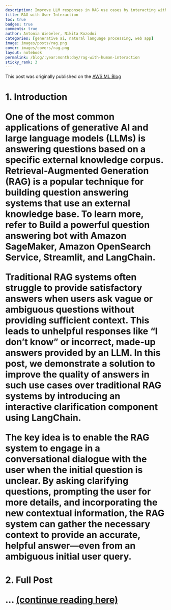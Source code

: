 ```yaml
---
description: Improve LLM responses in RAG use cases by interacting with the user
title: RAG with User Interaction
toc: true
badges: true
comments: true
author: Antonia Wiebeler, Nikita Kozodoi
categories: [generative ai, natural language processing, web app]
image: images/posts/rag.png
cover: images/covers/rag.png
layout: notebook
permalink: /blog/:year:month:day/rag-with-human-interaction
sticky_rank: 3
---
```


<p>This post was originally published on the <a href="https://aws.amazon.com/blogs/machine-learning/improve-llm-responses-in-rag-use-cases-by-interacting-with-the-user/">AWS ML Blog</a></p>

<h1 id="1.-Introduction">1. Introduction<a class="anchor-link" href="#1.-Introduction"> </a>
<p>One of the most common applications of generative AI and large language models (LLMs) is answering questions based on a specific external knowledge corpus. Retrieval-Augmented Generation (RAG) is a popular technique for building question answering systems that use an external knowledge base. To learn more, refer to Build a powerful question answering bot with Amazon SageMaker, Amazon OpenSearch Service, Streamlit, and LangChain.</p>
<p>Traditional RAG systems often struggle to provide satisfactory answers when users ask vague or ambiguous questions without providing sufficient context. This leads to unhelpful responses like “I don’t know” or incorrect, made-up answers provided by an LLM. In this post, we demonstrate a solution to improve the quality of answers in such use cases over traditional RAG systems by introducing an interactive clarification component using LangChain.</p>
<p>The key idea is to enable the RAG system to engage in a conversational dialogue with the user when the initial question is unclear. By asking clarifying questions, prompting the user for more details, and incorporating the new contextual information, the RAG system can gather the necessary context to provide an accurate, helpful answer—even from an ambiguous initial user query.</p>

<h1 id="2.-Full Post">2. Full Post<a class="anchor-link" href="#2.-Full Post"> </a>
<p>... <a href="https://aws.amazon.com/blogs/machine-learning/improve-llm-responses-in-rag-use-cases-by-interacting-with-the-user/"> (continue reading here)</a></p>